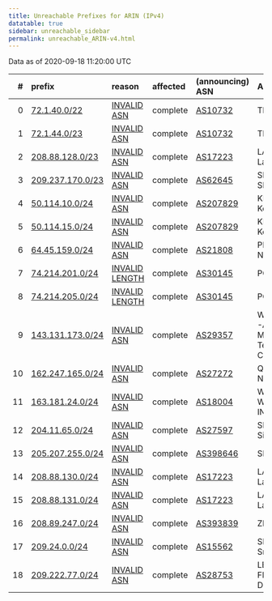 ```yaml
---
title: Unreachable Prefixes for ARIN (IPv4)
datatable: true
sidebar: unreachable_sidebar
permalink: unreachable_ARIN-v4.html
---
```


Data as of 2020-09-18 11:20:00 UTC


<div class="datatable-begin"></div>

|   # | prefix                                                     | reason                                                                                                    | affected   | (announcing) ASN                         | AS Name                                                         |   unreachable /24s |
|----:|:-----------------------------------------------------------|:----------------------------------------------------------------------------------------------------------|:-----------|:-----------------------------------------|:----------------------------------------------------------------|-------------------:|
|   0 | [72.1.40.0/22](https://stat.ripe.net/72.1.40.0/22)         | [INVALID ASN](https://rpki-validator.ripe.net/announcement-preview?asn=AS10732&prefix=72.1.40.0/22)       | complete   | [AS10732](unreachable_AS10732-v4.html)   | TIERRANET                                                       |                  4 |
|   1 | [72.1.44.0/23](https://stat.ripe.net/72.1.44.0/23)         | [INVALID ASN](https://rpki-validator.ripe.net/announcement-preview?asn=AS10732&prefix=72.1.44.0/23)       | complete   | [AS10732](unreachable_AS10732-v4.html)   | TIERRANET                                                       |                  2 |
|   2 | [208.88.128.0/23](https://stat.ripe.net/208.88.128.0/23)   | [INVALID ASN](https://rpki-validator.ripe.net/announcement-preview?asn=AS17223&prefix=208.88.128.0/23)    | complete   | [AS17223](unreachable_AS17223-v4.html)   | LATISYS-CHICAGO - Latisys-Chicago                               |                  2 |
|   3 | [209.237.170.0/23](https://stat.ripe.net/209.237.170.0/23) | [INVALID ASN](https://rpki-validator.ripe.net/announcement-preview?asn=AS62645&prefix=209.237.170.0/23)   | complete   | [AS62645](unreachable_AS62645-v4.html)   | SNAPNAMES - SNAPNAMES.COM                                       |                  2 |
|   4 | [50.114.10.0/24](https://stat.ripe.net/50.114.10.0/24)     | [INVALID ASN](https://rpki-validator.ripe.net/announcement-preview?asn=AS207829&prefix=50.114.10.0/24)    | complete   | [AS207829](unreachable_AS207829-v4.html) | KHOSTING - Enes Koken                                           |                  1 |
|   5 | [50.114.15.0/24](https://stat.ripe.net/50.114.15.0/24)     | [INVALID ASN](https://rpki-validator.ripe.net/announcement-preview?asn=AS207829&prefix=50.114.15.0/24)    | complete   | [AS207829](unreachable_AS207829-v4.html) | KHOSTING - Enes Koken                                           |                  1 |
|   6 | [64.45.159.0/24](https://stat.ripe.net/64.45.159.0/24)     | [INVALID ASN](https://rpki-validator.ripe.net/announcement-preview?asn=AS21808&prefix=64.45.159.0/24)     | complete   | [AS21808](unreachable_AS21808-v4.html)   | PRLSS - Peerless Network Inc                                    |                  1 |
|   7 | [74.214.201.0/24](https://stat.ripe.net/74.214.201.0/24)   | [INVALID LENGTH](https://rpki-validator.ripe.net/announcement-preview?asn=AS30145&prefix=74.214.201.0/24) | complete   | [AS30145](unreachable_AS30145-v4.html)   | PCUC-AS                                                         |                  1 |
|   8 | [74.214.205.0/24](https://stat.ripe.net/74.214.205.0/24)   | [INVALID LENGTH](https://rpki-validator.ripe.net/announcement-preview?asn=AS30145&prefix=74.214.205.0/24) | complete   | [AS30145](unreachable_AS30145-v4.html)   | PCUC-AS                                                         |                  1 |
|   9 | [143.131.173.0/24](https://stat.ripe.net/143.131.173.0/24) | [INVALID ASN](https://rpki-validator.ripe.net/announcement-preview?asn=AS29357&prefix=143.131.173.0/24)   | complete   | [AS29357](unreachable_AS29357-v4.html)   | WATANIYATELECOM-AS - National Mobile Telecommunications Company |                  1 |
|  10 | [162.247.165.0/24](https://stat.ripe.net/162.247.165.0/24) | [INVALID ASN](https://rpki-validator.ripe.net/announcement-preview?asn=AS27272&prefix=162.247.165.0/24)   | complete   | [AS27272](unreachable_AS27272-v4.html)   | Q9-AS-CAL3 - Q9 Networks Inc.                                   |                  1 |
|  11 | [163.181.24.0/24](https://stat.ripe.net/163.181.24.0/24)   | [INVALID ASN](https://rpki-validator.ripe.net/announcement-preview?asn=AS18004&prefix=163.181.24.0/24)    | complete   | [AS18004](unreachable_AS18004-v4.html)   | WIRELESSNET-ID PT WIRELESS INDONESIA WIN                        |                  1 |
|  12 | [204.11.65.0/24](https://stat.ripe.net/204.11.65.0/24)     | [INVALID ASN](https://rpki-validator.ripe.net/announcement-preview?asn=AS27597&prefix=204.11.65.0/24)     | complete   | [AS27597](unreachable_AS27597-v4.html)   | SITESERVER-IDC1 - Siteserver Hosting                            |                  1 |
|  13 | [205.207.255.0/24](https://stat.ripe.net/205.207.255.0/24) | [INVALID ASN](https://rpki-validator.ripe.net/announcement-preview?asn=AS398646&prefix=205.207.255.0/24)  | complete   | [AS398646](unreachable_AS398646-v4.html) | SECURENET                                                       |                  1 |
|  14 | [208.88.130.0/24](https://stat.ripe.net/208.88.130.0/24)   | [INVALID ASN](https://rpki-validator.ripe.net/announcement-preview?asn=AS17223&prefix=208.88.130.0/24)    | complete   | [AS17223](unreachable_AS17223-v4.html)   | LATISYS-CHICAGO - Latisys-Chicago                               |                  1 |
|  15 | [208.88.131.0/24](https://stat.ripe.net/208.88.131.0/24)   | [INVALID ASN](https://rpki-validator.ripe.net/announcement-preview?asn=AS17223&prefix=208.88.131.0/24)    | complete   | [AS17223](unreachable_AS17223-v4.html)   | LATISYS-CHICAGO - Latisys-Chicago                               |                  1 |
|  16 | [208.89.247.0/24](https://stat.ripe.net/208.89.247.0/24)   | [INVALID ASN](https://rpki-validator.ripe.net/announcement-preview?asn=AS393839&prefix=208.89.247.0/24)   | complete   | [AS393839](unreachable_AS393839-v4.html) | ZIPWHIP                                                         |                  1 |
|  17 | [209.24.0.0/24](https://stat.ripe.net/209.24.0.0/24)       | [INVALID ASN](https://rpki-validator.ripe.net/announcement-preview?asn=AS15562&prefix=209.24.0.0/24)      | complete   | [AS15562](unreachable_AS15562-v4.html)   | SNIJDERS - Job Snijders                                         |                  1 |
|  18 | [209.222.77.0/24](https://stat.ripe.net/209.222.77.0/24)   | [INVALID ASN](https://rpki-validator.ripe.net/announcement-preview?asn=AS28753&prefix=209.222.77.0/24)    | complete   | [AS28753](unreachable_AS28753-v4.html)   | LEASEWEB-DE-FRA-10 - Leaseweb Deutschland GmbH                  |                  1 |

<div class="datatable-end"></div>
